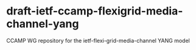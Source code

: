 # draft-ietf-ccamp-flexigrid-media-channel-yang
CCAMP WG repository for the ietf-flexi-grid-media-channel YANG model
